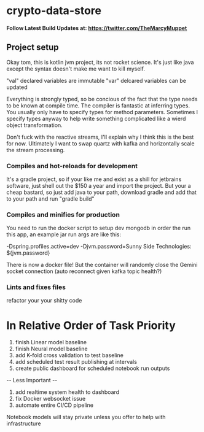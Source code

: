 # crypto-data-store


#### Follow Latest Build Updates at: https://twitter.com/TheMarcyMuppet 

## Project setup
Okay tom, this is kotlin jvm project, its not rocket science.  It's just like java except the syntax doesn't make me want to kill myself.  

"val" declared variables are immutable
"var" delcared variables can be updated

Everything is strongly typed, so be concious of the fact that the type needs to be known at compile time.  The compiler is fantastic at inferring types.  You usually only have to specify types for method parameters.  Sometimes I specify types anyway to help write something complicated like a wierd object transformation.  

Don't fuck with the reactive streams, I'll explain why I think this is the best for now.  Ultimately I want to swap quartz with kafka and horizontally scale the stream processing.   


### Compiles and hot-reloads for development

It's a gradle project, so if your like me and exist as a shill for jetbrains software, just shell out the $150 a year and import the project.
But your a cheap bastard, so just add java to your path, download gradle and add that to your path and run "gradle build" 

### Compiles and minifies for production

You need to run the docker script to setup dev mongodb in order the run this app, an example jar run args are like this:

-Dspring.profiles.active=dev
-Djvm.password=Sunny Side Technologies: ${jvm.password}

There is now a docker file! But the container will randomly close the Gemini socket connection (auto reconnect given kafka topic health?)

### Lints and fixes files

refactor your your shitty code

In Relative Order of Task Priority
===================================
1. finish Linear model baseline
2. finish Neural model baseline
3. add K-fold cross validation to test baseline
4. add scheduled test result publishing at intervals
5. create public dashboard for scheduled notebook run outputs

-- Less Important --
1. add realtime system health to dashboard
2. fix Docker websocket issue
3. automate entire CI/CD pipeline 

Notebook models will stay private unless you offer to help with infrastructure
